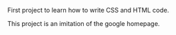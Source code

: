 First project to learn how to write CSS and HTML code.

This project is an imitation of the google homepage.